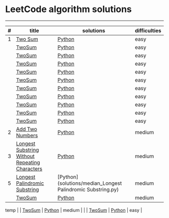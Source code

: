 # LeetCode algorithm solutions
----------------
| # | title | solutions | difficulties |
|---|---|---|---|
| 1 | [Two Sum](https://leetcode.com/problems/two-sum/) | [Python](solutions/easy_two_sum.py) | easy |
|  | [TwoSum]() | [Python](solutions/) | easy |
|  | [TwoSum]() | [Python](solutions/) | easy |
|  | [TwoSum]() | [Python](solutions/) | easy |
|  | [TwoSum]() | [Python](solutions/) | easy |
|  | [TwoSum]() | [Python](solutions/) | easy |
|  | [TwoSum]() | [Python](solutions/) | easy |
|  | [TwoSum]() | [Python](solutions/) | easy |
|  | [TwoSum]() | [Python](solutions/) | easy |
|  | [TwoSum]() | [Python](solutions/) | easy |
|  | [TwoSum]() | [Python](solutions/) | easy |
| 2 | [Add Two Numbers](https://leetcode.com/problems/add-two-numbers) | [Python](solutions/easy_two_sum.py) | medium |
| 3 | [Longest Substring Without Repeating Characters](https://leetcode.com/problems/longest-substring-without-repeating-characters) | [Python](solutions/) | medium |
| 5 | [Longest Palindromic Substring](https://leetcode.com/problems/longest-palindromic-substring/) | [Python](solutions/median_Longest Palindromic Substring.py) | medium |
|  | [TwoSum]() | [Python](solutions/) | medium |

temp
|  | [TwoSum]() | [Python](solutions/) | medium |
|  | [TwoSum]() | [Python](solutions/) | easy |


